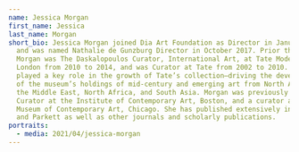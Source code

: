```yaml
---
name: Jessica Morgan
first_name: Jessica
last_name: Morgan
short_bio: Jessica Morgan joined Dia Art Foundation as Director in January 2015
  and was named Nathalie de Gunzburg Director in October 2017. Prior this,
  Morgan was The Daskalopoulos Curator, International Art, at Tate Modern in
  London from 2010 to 2014, and was Curator at Tate from 2002 to 2010. Morgan
  played a key role in the growth of Tate’s collection—driving the development
  of the museum’s holdings of mid-century and emerging art from North America,
  the Middle East, North Africa, and South Asia. Morgan was previously Chief
  Curator at the Institute of Contemporary Art, Boston, and a curator at the
  Museum of Contemporary Art, Chicago. She has published extensively in Artforum
  and Parkett as well as other journals and scholarly publications.
portraits:
  - media: 2021/04/jessica-morgan
---
```

